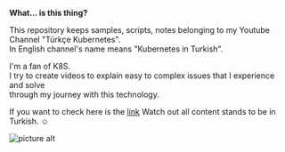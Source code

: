 **What... is this thing?**

This repository keeps samples, scripts, notes belonging to my Youtube Channel "Türkçe Kubernetes".  
In English channel's name means "Kubernetes in Turkish".

I'm a fan of K8S.  
I try to create videos to explain easy to complex issues that I experience and solve  
through my journey with this technology.

If you want to check here is the [link](https://www.youtube.com/channel/UCsuJZR9zQkyjmsAIvLQORgA "Türkçe Kubernetes")
Watch out all content stands to be in Turkish. ☺️

![picture alt](https://onurersen.gitlab.io/img/turkce_kubernetes_promo_small.png)

